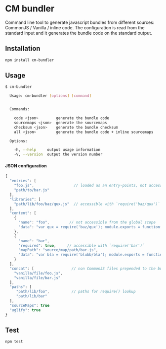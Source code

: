 CM bundler
==========

Command line tool to generate javascript bundles from different sources: CommonJS / Vanilla / inline code.
The configuration is read from the standard input and it generates the bundle code on the standard output.


Installation
------------

```bash
npm install cm-bundler
```

Usage
-----

```bash
$ cm-bundler

  Usage: cm-bundler [options] [command]


  Commands:

    code <json>        generate the bundle code
    sourcemaps <json>  generate the sourcemaps
    checksum <json>    generate the bundle checksum
    all <json>         generate the bundle code + inline sourcemaps

  Options:

    -h, --help     output usage information
    -V, --version  output the version number
```

#### JSON configuration

```js
{
  "entries": [
    "foo.js",                  // loaded as an entry-points, not accessible from the global scope    
    "path/to/bar.js"
  ],
  "libraries": [         
    "path/lib/foo/baz/qux.js"  // accessible with `require('baz/qux')` (see "paths")
  ],
  "content": [
    {
      "name": "foo",         // not accessible from the global scope
      "data": "var qux = require('baz/qux'); module.exports = function() { //something... };"
    },
    {
      "name": "bar", 
      "required": true,     // accessible with `require('bar')`
      "mapPath": "source/map/path/bar.js", 
      "data": "var bla = require('blubb/bla'); module.exports = function() { //something... };"
    }
  ],
  "concat": [                 // non CommonJS files prepended to the bundle
    "vanilla/file/foo.js",
    "vanilla/file/bar.js"
  ],
  "paths": [
     "path/lib/foo",          // paths for require() lookup
     "path/lib/bar"
  ],
  "sourceMaps": true        
  "uglify": true             
}
```


Test
----

```bash
npm test
```
